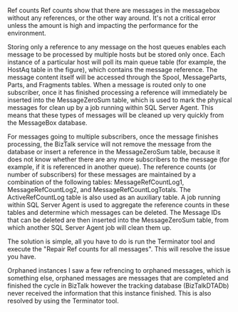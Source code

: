 Ref counts
Ref counts show that there are messages in the messagebox without any references, or the other way around. It's not a critical error unless the amount is high and impacting the performance for the environment.


Storing only a reference to any message on the host queues enables each message to be processed by multiple hosts but be stored only once. Each instance of a particular host will poll its main queue table (for example, the HostAq table in the figure), which contains the message reference. The message content itself will be accessed through the Spool, MessageParts, Parts, and Fragments tables.
When a message is routed only to one subscriber, once it has finished processing a reference will immediately be inserted into the MessageZeroSum table, which is used to mark the physical messages for clean up by a job running within SQL Server Agent. This means that these types of messages will be cleaned up very quickly from the MessageBox database.
 
For messages going to multiple subscribers, once the message finishes processing, the BizTalk service will not remove the message from the database or insert a reference in the MessageZeroSum table, because it does not know whether there are any more subscribers to the message (for example, if it is referenced in another queue). The reference counts (or number of subscribers) for these messages are maintained by a combination of the following tables: MessageRefCountLog1, MessageRefCountLog2, and MessageRefCountLogTotals. The ActiveRefCountLog table is also used as an auxiliary table.
A job running within SQL Server Agent is used to aggregate the reference counts in these tables and determine which messages can be deleted. The Message IDs that can be deleted are then inserted into the MessageZeroSum table, from which another SQL Server Agent job will clean them up.






The solution is simple, all you have to do is run the  Terminator tool and execute the "Repair Ref counts for all messages". This will resolve the issue you have.




Orphaned instances
I saw a few refrencing to orphaned messages, which is something else, orphaned messages are messages that are completed and finished the cycle in BizTalk however the tracking database (BizTalkDTADb) never received the information that this instance finished. This is also resolved by using the  Terminator tool.



